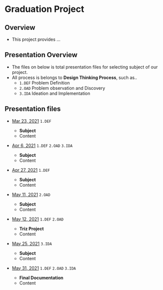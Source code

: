 # Graduation Project

## Overview
 - This project provides ...

## Presentation Overview
 - The files on below is total presentation files for selecting subject of our project.
 - All process is belongs to **Design Thinking Process**, such as..
   - `1.DEF` Problem Definition
   - `2.OAD` Problem observation and Discovery
   - `3.IDA` Ideation and Implementation

## Presentation files
 - [Mar 23, 2021]() `1.DEF`
   - **Subject**
   - Content

 - [Apr 6, 2021]() `1.DEF` `2.OAD` `3.IDA`
   - **Subject**
   - Content

 - [Apr 27, 2021]() `1.DEF`
   - **Subject**
   - Content

 - [May 11, 2021]() `2.OAD`
   - **Subject**
   - Content

 - [May 12, 2021]() `1.DEF` `2.OAD`
   - **Triz Project**
   - Content

 - [May 25, 2021]() `3.IDA`
   - **Subject**
   - Content

 - [May 31, 2021]() `1.DEF` `2.OAD` `3.IDA`
   - **Final Documentation**
   - Content